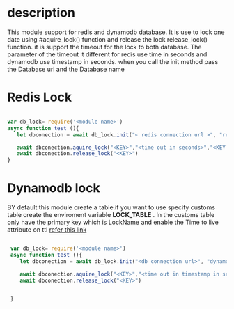 # description
 
 This module support for redis and dynamodb database. It is use to lock one date using  #aquire_lock() function and release the lock release_lock() function. it is support the timeout for the lock to both database. The parameter of the timeout it different  for redis use time in seconds and dynamodb use timestamp in seconds. when you call the init method pass the Database url and the Database name 

#  Redis Lock

 ```Javascript
 
var db_lock= require('<module name>')
 async function test (){
    let dbconection = await db_lock.init("< redis connection url >", "redis")

    await dbconection.aquire_lock("<KEY>","<time out in seconds>","<KEY VAlUE>");
    await dbconection.release_lock("<KEY>")
 }

 ```


# Dynamodb lock

BY default this module create a table.if you want to use specify customs table create the enviroment variable   **LOCK_TABLE** . In the customs table only have the primary key which is LockName and  enable the Time to live attribute on ttl [refer this link](https://docs.aws.amazon.com/amazondynamodb/latest/developerguide/time-to-live-ttl-how-to.html)




```javascript

 var db_lock= require('<module name>')
 async function test (){
    let dbconection = await db_lock.init("<db connection url>", "dynamodb")

    await dbconection.aquire_lock("<KEY>","<time out in timestamp in seconds>","<KEY VAlUE>");
    await dbconection.release_lock("<KEY>")


 }
 ```




